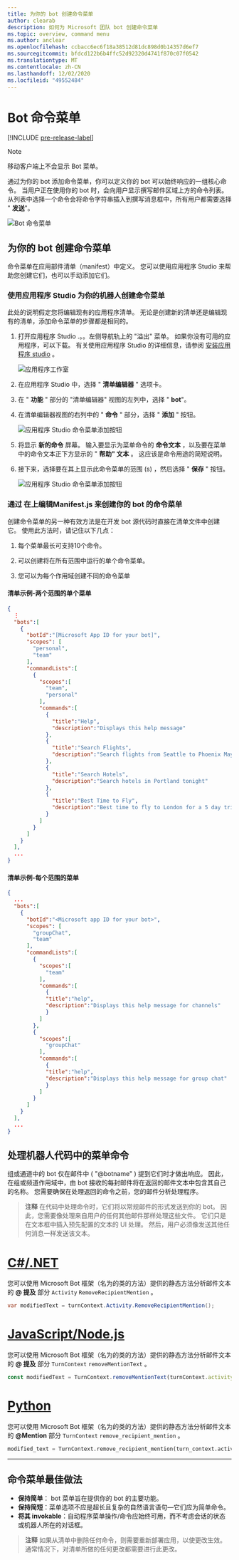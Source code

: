 ```yaml
---
title: 为你的 bot 创建命令菜单
author: clearab
description: 如何为 Microsoft 团队 bot 创建命令菜单
ms.topic: overview, command menu
ms.author: anclear
ms.openlocfilehash: ccbacc6ec6f18a38512d81dc898d0b14357d6ef7
ms.sourcegitcommit: bfdcd122b6b4ffc52d92320d4741f870c07f0542
ms.translationtype: MT
ms.contentlocale: zh-CN
ms.lasthandoff: 12/02/2020
ms.locfileid: "49552484"
---
```

# <a name="bot-command-menus"></a>Bot 命令菜单

[!INCLUDE [pre-release-label](~/includes/v4-to-v3-pointer-bots.md)]

> [!Note]
> 移动客户端上不会显示 Bot 菜单。

通过为你的 bot 添加命令菜单，你可以定义你的 bot 可以始终响应的一组核心命令。 当用户正在使用你的 bot 时，会向用户显示撰写邮件区域上方的命令列表。 从列表中选择一个命令会将命令字符串插入到撰写消息框中，所有用户都需要选择 " **发送**"。

![Bot 命令菜单](./conversations/media/bot-menu-sample.png)

## <a name="create-a-command-menu-for-your-bot"></a>为你的 bot 创建命令菜单

命令菜单在应用部件清单（manifest）中定义。 您可以使用应用程序 Studio 来帮助您创建它们，也可以手动添加它们。

### <a name="creating-a-command-menu-for-your-bot-using-app-studio"></a>使用应用程序 Studio 为你的机器人创建命令菜单

此处的说明假定您将编辑现有的应用程序清单。 无论是创建新的清单还是编辑现有的清单，添加命令菜单的步骤都是相同的。

1. 打开应用程序 Studio .。。左侧导航轨上的 "溢出" 菜单。 如果你没有可用的应用程序，可以下载。 有关使用应用程序 Studio 的详细信息，请参阅 [安装应用程序 studio](https://aka.ms/teams-app-studio#installing-app-studio) 。

    ![应用程序工作室](./conversations/media/AppStudio.png)

2. 在应用程序 Studio 中，选择 " **清单编辑器** " 选项卡。

3. 在 " **功能** " 部分的 "清单编辑器" 视图的左列中，选择 " **bot**"。

4. 在清单编辑器视图的右列中的 " **命令** " 部分，选择 " **添加** " 按钮。

    ![应用程序 Studio 命令菜单添加按钮](./conversations/media/AppStudio-CommandMenu-Add.png)

5. 将显示 **新的命令** 屏幕。 输入要显示为菜单命令的 **命令文本** ，以及要在菜单中的命令文本正下方显示的 " **帮助" 文本** 。 这应该是命令用途的简短说明。

6. 接下来，选择要在其上显示此命令菜单的范围 (s) ，然后选择 " **保存** " 按钮。

    ![应用程序 Studio 命令菜单添加按钮](./conversations/media/AppStudio-NewCommandMenu.png)

### <a name="creating-a-command-menu-for-your-bot-by-editing-manifestjson"></a>通过 **在上编辑Manifest.js** 来创建你的 bot 的命令菜单

创建命令菜单的另一种有效方法是在开发 bot 源代码时直接在清单文件中创建它。 使用此方法时，请记住以下几点：

1. 每个菜单最长可支持10个命令。

2. 可以创建将在所有范围中运行的单个命令菜单。

3. 您可以为每个作用域创建不同的命令菜单

#### <a name="manifest-example---single-menu-for-both-scopes"></a>清单示例-两个范围的单个菜单

```json
{
  ⋮
  "bots":[
    {
      "botId":"[Microsoft App ID for your bot]",
      "scopes": [
        "personal",
        "team"
      ],
      "commandLists":[
        {
          "scopes":[
            "team",
            "personal"
          ],
          "commands":[
            {
              "title":"Help",
              "description":"Displays this help message"
            },
            {
              "title":"Search Flights",
              "description":"Search flights from Seattle to Phoenix May 2-5 departing after 3pm"
            },
            {
              "title":"Search Hotels",
              "description":"Search hotels in Portland tonight"
            },
            {
              "title":"Best Time to Fly",
              "description":"Best time to fly to London for a 5 day trip this summer"
            }
          ]
        }
      ]
    }
  ],
  ...
}
```

#### <a name="manifest-example---menu-for-each-scope"></a>清单示例-每个范围的菜单

```json
{
  ...
  "bots":[
    {
      "botId":"<Microsoft app ID for your bot>",
      "scopes": [
        "groupChat",
        "team"
      ],
      "commandLists":[
        {
          "scopes":[
            "team"
          ],
          "commands":[
            {
            "title":"help",
            "description":"Displays this help message for channels"
            }
          ]
        },
        {
          "scopes":[
            "groupChat"
          ],
          "commands":[
            {
            "title":"help",
            "description":"Displays this help message for group chat"
            }
          ]
        }
      ]
    }
  ],
  ...
}
```

## <a name="handling-menu-commands-in-your-bot-code"></a>处理机器人代码中的菜单命令

组或通道中的 bot 仅在邮件中 ( "@botname" ) 提到它们时才做出响应。 因此，在组或频道作用域中，由 bot 接收的每封邮件将在返回的邮件文本中包含其自己的名称。 您需要确保在处理返回的命令之前，您的邮件分析处理程序。

> **注释** 在代码中处理命令时，它们将以常规邮件的形式发送到你的 bot。 因此，您需要像处理来自用户的任何其他邮件那样处理这些文件。 它们只是在文本框中插入预先配置的文本的 UI 处理。 然后，用户必须像发送其他任何消息一样发送该文本。

# <a name="cnet"></a>[C#/.NET](#tab/dotnet)

您可以使用 Microsoft Bot 框架（名为的类的方法）提供的静态方法分析邮件文本的 **\@ 提及** 部分 `Activity` `RemoveRecipientMention` 。

```csharp
var modifiedText = turnContext.Activity.RemoveRecipientMention();
```

# <a name="javascriptnodejs"></a>[JavaScript/Node.js](#tab/javascript)

您可以使用 Microsoft Bot 框架（名为的类的方法）提供的静态方法分析邮件文本的 **\@ 提及** 部分 `TurnContext` `removeMentionText` 。

```javascript
const modifiedText = TurnContext.removeMentionText(turnContext.activity, turnContext.activity.recipient.id);
```

# <a name="python"></a>[Python](#tab/python)


您可以使用 Microsoft Bot 框架（名为的类的方法）提供的静态方法分析邮件文本的 **@Mention** 部分 `TurnContext` `remove_recipient_mention` 。

```python
modified_text = TurnContext.remove_recipient_mention(turn_context.activity)
```

* * *

## <a name="command-menu-best-practices"></a>命令菜单最佳做法

* **保持简单**： bot 菜单旨在提供你的 bot 的主要功能。
* **保持简短**：菜单选项不应是超长且复杂的自然语言语句—它们应为简单命令。
* **将其 invokable**：自动程序菜单操作/命令应始终可用，而不考虑会话的状态或机器人所在的对话框。

> **注释** 如果从清单中删除任何命令，则需要重新部署应用，以使更改生效。 通常情况下，对清单所做的任何更改都需要进行此更改。
